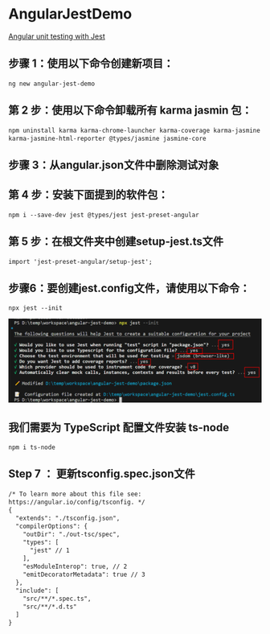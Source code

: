 # AngularJestDemo
[Angular unit testing with Jest](https://medium.com/@megha.d.parmar2018/angular-unit-testing-with-jest-2023-2676faa2e564)

## 步骤 1：使用以下命令创建新项目：
```
ng new angular-jest-demo
```

## 第 2 步：使用以下命令卸载所有 karma jasmin 包：
```
npm uninstall karma karma-chrome-launcher karma-coverage karma-jasmine karma-jasmine-html-reporter @types/jasmine jasmine-core
```

## 步骤 3：从angular.json文件中删除测试对象

## 第 4 步：安装下面提到的软件包：
```
npm i --save-dev jest @types/jest jest-preset-angular
```

## 第 5 步：在根文件夹中创建setup-jest.ts文件
```
import 'jest-preset-angular/setup-jest';
```

## 步骤6：要创建jest.config文件，请使用以下命令：
```
npx jest --init
```
![](/src/assets/images/step005.png)

## 我们需要为 TypeScript 配置文件安装 ts-node
```
npm i ts-node
```

## Step 7 ： 更新tsconfig.spec.json文件
```
/* To learn more about this file see: https://angular.io/config/tsconfig. */
{
  "extends": "./tsconfig.json",
  "compilerOptions": {
    "outDir": "./out-tsc/spec",
    "types": [
      "jest" // 1
    ],
    "esModuleInterop": true, // 2
    "emitDecoratorMetadata": true // 3
  },
  "include": [
    "src/**/*.spec.ts",
    "src/**/*.d.ts"
  ]
}
```

